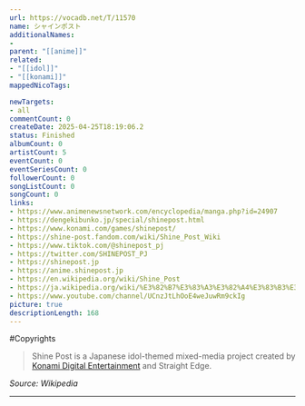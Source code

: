 ```yaml
---
url: https://vocadb.net/T/11570
name: シャインポスト
additionalNames: 
- 
parent: "[[anime]]"
related:
- "[[idol]]"
- "[[konami]]"
mappedNicoTags:

newTargets:
- all
commentCount: 0
createDate: 2025-04-25T18:19:06.2
status: Finished
albumCount: 0
artistCount: 5
eventCount: 0
eventSeriesCount: 0
followerCount: 0
songListCount: 0
songCount: 0
links: 
- https://www.animenewsnetwork.com/encyclopedia/manga.php?id=24907
- https://dengekibunko.jp/special/shinepost.html
- https://www.konami.com/games/shinepost/
- https://shine-post.fandom.com/wiki/Shine_Post_Wiki
- https://www.tiktok.com/@shinepost_pj
- https://twitter.com/SHINEPOST_PJ
- https://shinepost.jp
- https://anime.shinepost.jp
- https://en.wikipedia.org/wiki/Shine_Post
- https://ja.wikipedia.org/wiki/%E3%82%B7%E3%83%A3%E3%82%A4%E3%83%B3%E3%83%9D%E3%82%B9%E3%83%88
- https://www.youtube.com/channel/UCnzJtLhOoE4weJuwRm9ckIg
picture: true
descriptionLength: 168
---
```


#Copyrights

>Shine Post is a Japanese idol-themed mixed-media project created by [Konami Digital Entertainment](https://vocadb.net/Ar/73853) and Straight Edge.

*Source: Wikipedia*

---

